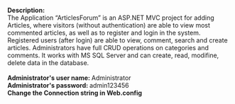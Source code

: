 <strong>Description:</strong>
</br>
  The Application “ArticlesForum”  is an ASP.NET MVC project for adding Articles, where visitors (without authentication) are able to view most commented articles, as well as to register and login in the system. Registered users (after login) are able to view, comment, search and create articles. Administrators have full CRUD operations on categories and comments. It works with MS SQL Server and can create, read, modifine, delete data in the database.
</br>
</br>
<strong>Administrator's user name: </strong>Administrator
</br>
<strong>Administrator's password: </strong>admin123456
</br>
<strong>Change the Connection string in Web.config</strong>
